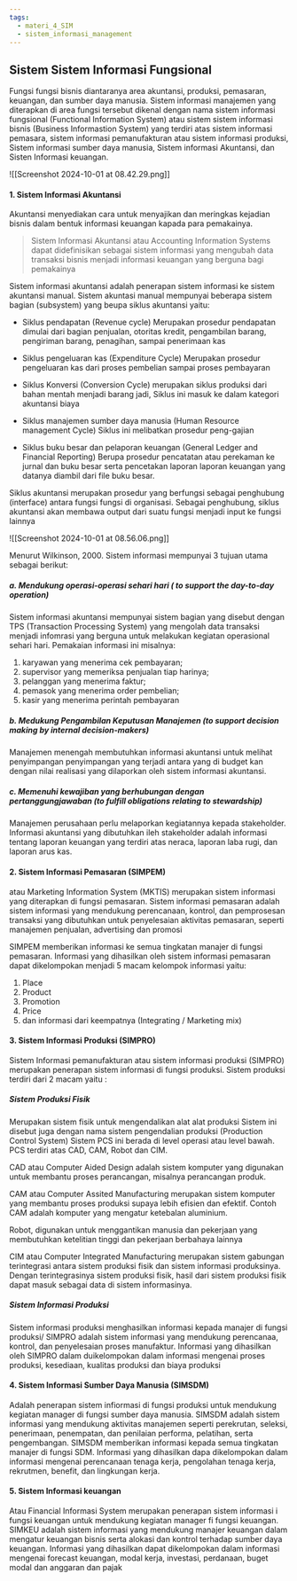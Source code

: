 ```yaml
---
tags:
  - materi_4_SIM
  - sistem_informasi_management
---
```

## Sistem Sistem Informasi Fungsional

Fungsi fungsi bisnis diantaranya area akuntansi, produksi, pemasaran, keuangan, dan sumber daya manusia. Sistem informasi manajemen yang diterapkan di area fungsi tersebut dikenal dengan nama sistem informasi fungsional (Functional Information System) atau sistem sistem informasi bisnis (Business Informastion System) yang terdiri atas sistem informasi pemasara, sistem informasi pemanufakturan atau sistem informasi produksi, Sistem informasi sumber daya manusia, Sistem informasi Akuntansi, dan Sisten Informasi keuangan.

![[Screenshot 2024-10-01 at 08.42.29.png]]

#### 1. Sistem Informasi Akuntansi

Akuntansi menyediakan cara untuk menyajikan dan meringkas kejadian bisnis dalam bentuk informasi keuangan kapada para pemakainya.

> Sistem Informasi Akuntansi atau Accounting Information Systems dapat didefinisikan sebagai sistem informasi yang mengubah data transaksi bisnis menjadi informasi keuangan yang berguna bagi pemakainya

Sistem informasi akuntansi adalah penerapan sistem informasi ke sistem akuntansi manual. Sistem akuntasi manual mempunyai beberapa sistem bagian (subsystem) yang beupa siklus akuntansi yaitu:

- Siklus pendapatan (Revenue cycle)
	  Merupakan prosedur pendapatan dimulai dari bagian penjualan, otoritas kredit, pengambilan barang, pengiriman barang, penagihan, sampai penerimaan kas

- Siklus pengeluaran kas (Expenditure Cycle)
	  Merupakan prosedur pengeluaran kas dari proses pembelian sampai proses pembayaran

- Siklus Konversi (Conversion Cycle)
	  merupakan siklus produksi dari bahan mentah menjadi barang jadi, Siklus ini masuk ke dalam kategori akuntansi biaya

- Siklus manajemen sumber daya manusia (Human Resource management Cycle)
	  Siklus ini melibatkan prosedur peng-gajian

- Siklus buku besar dan pelaporan keuangan (General Ledger and Financial Reporting)
	  Berupa prosedur pencatatan atau perekaman ke jurnal dan buku besar serta pencetakan laporan laporan keuangan yang datanya diambil dari file buku besar.

Siklus akuntansi merupakan prosedur yang berfungsi sebagai penghubung (interface) antara fungsi fungsi di organisasi. Sebagai penghubung, siklus akuntansi akan membawa output dari suatu fungsi menjadi input ke fungsi lainnya

![[Screenshot 2024-10-01 at 08.56.06.png]]

Menurut Wilkinson, 2000. Sistem informasi mempunyai 3 tujuan utama sebagai berikut:

##### a. Mendukung operasi-operasi sehari hari ( to support the day-to-day operation)

Sistem informasi akuntansi mempunyai sistem bagian yang disebut dengan TPS (Transaction Processing System) yang mengolah data transaksi menjadi infomrasi yang berguna untuk melakukan kegiatan operasional sehari hari. Pemakaian informasi ini misalnya:

1) karyawan yang menerima cek pembayaran;
2) supervisor yang memeriksa penjualan tiap harinya;
3) pelanggan yang menerima faktur;
4) pemasok yang menerima order pembelian;
5) kasir yang menerima perintah pembayaran

##### b. Medukung Pengambilan Keputusan Manajemen (to support decision making by internal decision-makers)

Manajemen menengah membutuhkan informasi akuntansi untuk melihat penyimpangan penyimpangan yang terjadi antara yang di budget kan dengan nilai realisasi yang dilaporkan oleh sistem informasi akuntansi.

##### c. Memenuhi kewajiban yang berhubungan dengan pertanggungjawaban (to fulfill obligations relating to stewardship)

Manajemen perusahaan perlu melaporkan kegiatannya kepada stakeholder. Informasi akuntansi yang dibutuhkan ileh stakeholder adalah informasi tentang laporan keuangan yang terdiri atas neraca, laporan laba rugi, dan laporan arus kas.

#### 2. Sistem Informasi Pemasaran (SIMPEM)

atau Marketing Information System (MKTIS) merupakan sistem informasi yang diterapkan di fungsi pemasaran. Sistem informasi pemasaran adalah sistem informasi yang mendukung perencanaan, kontrol, dan pemprosesan transaksi yang dibutuhkan untuk penyelesaian aktivitas pemasaran, seperti manajemen penjualan, advertising dan promosi

SIMPEM memberikan informasi ke semua tingkatan manajer di fungsi pemasaran. Informasi yang dihasilkan oleh sistem informasi pemasaran dapat dikelompokan menjadi 5 macam kelompok informasi yaitu:
1) Place
2) Product
3) Promotion
4) Price
5) dan informasi dari keempatnya (Integrating / Marketing mix)

#### 3. Sistem Informasi Produksi (SIMPRO)

Sistem Informasi pemanufakturan atau sistem informasi produksi (SIMPRO) merupakan penerapan sistem informasi di fungsi produksi. Sistem produksi terdiri dari 2 macam yaitu :

##### Sistem Produksi Fisik

   Merupakan sistem fisik untuk mengendalikan alat alat produksi Sistem ini disebut juga dengan nama sistem pengendalian produksi (Production Control System) Sistem PCS ini berada di level operasi atau level bawah. PCS terdiri atas CAD, CAM, Robot dan CIM.
   
   CAD atau Computer Aided Design adalah sistem komputer yang digunakan untuk membantu proses perancangan, misalnya perancangan produk.
   
   CAM atau Computer Assited Manufacturing merupakan sistem komputer yang membantu proses produksi supaya lebih efisien dan efektif. Contoh CAM adalah komputer yang mengatur ketebalan aluminium.
   
   Robot, digunakan untuk menggantikan manusia dan pekerjaan yang membutuhkan ketelitian tinggi dan pekerjaan berbahaya lainnya
   
   CIM atau Computer Integrated Manufacturing merupakan sistem gabungan terintegrasi antara sistem produksi fisik dan sistem informasi produksinya. Dengan terintegrasinya sistem produksi fisik, hasil dari sistem produksi fisik dapat masuk sebagai data di sistem informasinya.

##### Sistem Informasi Produksi

Sistem informasi produksi menghasilkan informasi kepada manajer di fungsi produksi/ SIMPRO adalah sistem informasi yang mendukung perencanaa, kontrol, dan penyelesaian proses manufaktur. Informasi yang dihasilkan oleh SIMPRO dalam duikelompokan dalam informasi mengenai proses produksi, kesediaan, kualitas produksi dan biaya produksi


#### 4. Sistem Informasi Sumber Daya Manusia (SIMSDM)

Adalah penerapan sistem infiormasi di fungsi produksi untuk mendukung kegiatan manager di fungsi sumber daya manusia. SIMSDM adalah sistem informasi yang mendukung aktivitas manajemen seperti perekrutan, seleksi, penerimaan, penempatan, dan penilaian performa, pelatihan, serta pengembangan. SIMSDM memberikan informasi kepada semua tingkatan manajer di fungsi SDM. Informasi yang dihasilkan dapa dikelompokan dalam informasi mengenai perencanaan tenaga kerja, pengolahan tenaga kerja, rekrutmen, benefit, dan lingkungan kerja.


#### 5. Sistem Informasi keuangan

Atau Financial Informasi System merupakan penerapan sistem informasi i fungsi keuangan untuk mendukung kegiatan manager fi fungsi keuangan. SIMKEU adalah sistem informasi yang mendukung manajer keuangan dalam mengatur keuangan bisnis serta alokasi dan kontrol terhadap sumber daya keuangan. Informasi yang dihasilkan dapat dikelompokan dalam informasi mengenai forecast keuangan, modal kerja, investasi, perdanaan, buget modal dan anggaran dan pajak







